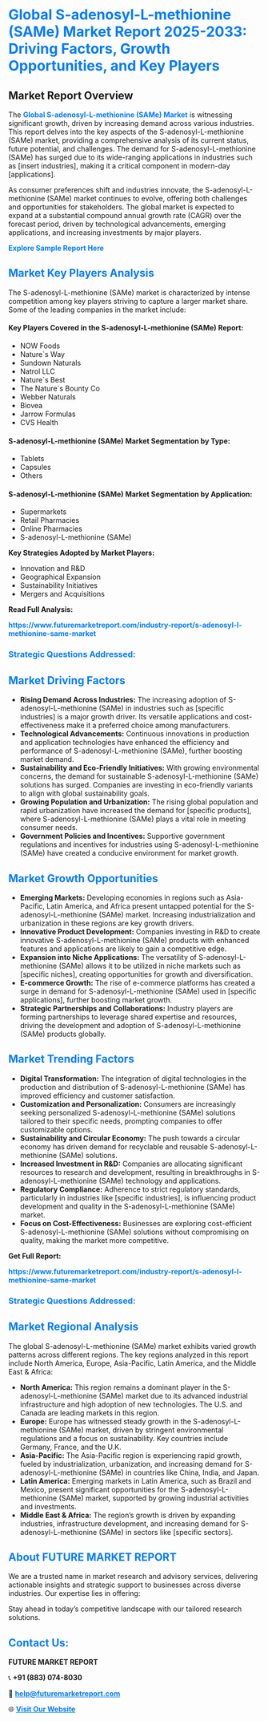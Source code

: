 <h1 style="color: #007BFF;">Global S-adenosyl-L-methionine (SAMe) Market Report 2025-2033: Driving Factors, Growth Opportunities, and Key Players</h1>

<section id="overview">
<h2>Market Report Overview</h2>
<p>The <a href="https://www.futuremarketreport.com/industry-report/s-adenosyl-l-methionine-same-market" style="color: #007BFF; text-decoration: none;"><strong>Global S-adenosyl-L-methionine (SAMe) Market</strong></a> is witnessing significant growth, driven by increasing demand across various industries. This report delves into the key aspects of the S-adenosyl-L-methionine (SAMe) market, providing a comprehensive analysis of its current status, future potential, and challenges. The demand for S-adenosyl-L-methionine (SAMe) has surged due to its wide-ranging applications in industries such as [insert industries], making it a critical component in modern-day [applications].</p>
<p>As consumer preferences shift and industries innovate, the S-adenosyl-L-methionine (SAMe) market continues to evolve, offering both challenges and opportunities for stakeholders. The global market is expected to expand at a substantial compound annual growth rate (CAGR) over the forecast period, driven by technological advancements, emerging applications, and increasing investments by major players.</p>
</section>

<section id="overview">
<p><a href="https://www.futuremarketreport.com/request-sample/reportId=123290" style="color: #007BFF; text-decoration: none;"><strong>Explore Sample Report Here</strong></a></p>
</section>

<section id="key-players">
<h2 style="color: #007BFF;">Market Key Players Analysis</h2>
<p>The S-adenosyl-L-methionine (SAMe) market is characterized by intense competition among key players striving to capture a larger market share. Some of the leading companies in the market include:</p>
<h4>Key Players Covered in the S-adenosyl-L-methionine (SAMe) Report:</h4>
<ul><li>NOW Foods</li><li>Nature`s Way</li><li>Sundown Naturals</li><li>Natrol LLC</li><li>Nature`s Best</li><li>The Nature`s Bounty Co</li><li>Webber Naturals</li><li>Biovea</li><li>Jarrow Formulas</li><li>CVS Health</li></ul>
<h4>S-adenosyl-L-methionine (SAMe) Market Segmentation by Type:</h4>
<ul><li>Tablets</li><li>Capsules</li><li>Others</li></ul>

<h4>S-adenosyl-L-methionine (SAMe) Market Segmentation by Application:</h4>
<ul><li>Supermarkets</li><li>Retail Pharmacies</li><li>Online Pharmacies</li><li>S-adenosyl-L-methionine (SAMe)</li></ul>
<p><strong>Key Strategies Adopted by Market Players:</strong></p>
<ul>
<li>Innovation and R&D</li>
<li>Geographical Expansion</li>
<li>Sustainability Initiatives</li>
<li>Mergers and Acquisitions</li>
</ul>
</section>

<section>
<p><strong>Read Full Analysis: </strong></p><a href="https://www.futuremarketreport.com/industry-report/s-adenosyl-l-methionine-same-market" style="color: #007BFF; text-decoration: none;"><strong>https://www.futuremarketreport.com/industry-report/s-adenosyl-l-methionine-same-market</strong></a>
<h3 style="color: #007BFF;">Strategic Questions Addressed:</h3>
</section>

<section id="driving-factors">
<h2 style="color: #007BFF;">Market Driving Factors</h2>
<ul>
<li><strong>Rising Demand Across Industries:</strong> The increasing adoption of S-adenosyl-L-methionine (SAMe) in industries such as [specific industries] is a major growth driver. Its versatile applications and cost-effectiveness make it a preferred choice among manufacturers.</li>
<li><strong>Technological Advancements:</strong> Continuous innovations in production and application technologies have enhanced the efficiency and performance of S-adenosyl-L-methionine (SAMe), further boosting market demand.</li>
<li><strong>Sustainability and Eco-Friendly Initiatives:</strong> With growing environmental concerns, the demand for sustainable S-adenosyl-L-methionine (SAMe) solutions has surged. Companies are investing in eco-friendly variants to align with global sustainability goals.</li>
<li><strong>Growing Population and Urbanization:</strong> The rising global population and rapid urbanization have increased the demand for [specific products], where S-adenosyl-L-methionine (SAMe) plays a vital role in meeting consumer needs.</li>
<li><strong>Government Policies and Incentives:</strong> Supportive government regulations and incentives for industries using S-adenosyl-L-methionine (SAMe) have created a conducive environment for market growth.</li>
</ul>
</section>

<section id="growth-opportunities">
<h2 style="color: #007BFF;">Market Growth Opportunities</h2>
<ul>
<li><strong>Emerging Markets:</strong> Developing economies in regions such as Asia-Pacific, Latin America, and Africa present untapped potential for the S-adenosyl-L-methionine (SAMe) market. Increasing industrialization and urbanization in these regions are key growth drivers.</li>
<li><strong>Innovative Product Development:</strong> Companies investing in R&D to create innovative S-adenosyl-L-methionine (SAMe) products with enhanced features and applications are likely to gain a competitive edge.</li>
<li><strong>Expansion into Niche Applications:</strong> The versatility of S-adenosyl-L-methionine (SAMe) allows it to be utilized in niche markets such as [specific niches], creating opportunities for growth and diversification.</li>
<li><strong>E-commerce Growth:</strong> The rise of e-commerce platforms has created a surge in demand for S-adenosyl-L-methionine (SAMe) used in [specific applications], further boosting market growth.</li>
<li><strong>Strategic Partnerships and Collaborations:</strong> Industry players are forming partnerships to leverage shared expertise and resources, driving the development and adoption of S-adenosyl-L-methionine (SAMe) products globally.</li>
</ul>
</section>

<section id="trending-factors">
<h2 style="color: #007BFF;">Market Trending Factors</h2>
<ul>
<li><strong>Digital Transformation:</strong> The integration of digital technologies in the production and distribution of S-adenosyl-L-methionine (SAMe) has improved efficiency and customer satisfaction.</li>
<li><strong>Customization and Personalization:</strong> Consumers are increasingly seeking personalized S-adenosyl-L-methionine (SAMe) solutions tailored to their specific needs, prompting companies to offer customizable options.</li>
<li><strong>Sustainability and Circular Economy:</strong> The push towards a circular economy has driven demand for recyclable and reusable S-adenosyl-L-methionine (SAMe) solutions.</li>
<li><strong>Increased Investment in R&D:</strong> Companies are allocating significant resources to research and development, resulting in breakthroughs in S-adenosyl-L-methionine (SAMe) technology and applications.</li>
<li><strong>Regulatory Compliance:</strong> Adherence to strict regulatory standards, particularly in industries like [specific industries], is influencing product development and quality in the S-adenosyl-L-methionine (SAMe) market.</li>
<li><strong>Focus on Cost-Effectiveness:</strong> Businesses are exploring cost-efficient S-adenosyl-L-methionine (SAMe) solutions without compromising on quality, making the market more competitive.</li>
</ul>
</section>

<section>
<p><strong>Get Full Report: </strong></p><a href="https://www.futuremarketreport.com/industry-report/s-adenosyl-l-methionine-same-market" style="color: #007BFF; text-decoration: none;"><strong>https://www.futuremarketreport.com/industry-report/s-adenosyl-l-methionine-same-market</strong></a>
<h3 style="color: #007BFF;">Strategic Questions Addressed:</h3>
</section>


<section id="regional-analysis">
<h2 style="color: #007BFF;">Market Regional Analysis</h2>
<p>The global S-adenosyl-L-methionine (SAMe) market exhibits varied growth patterns across different regions. The key regions analyzed in this report include North America, Europe, Asia-Pacific, Latin America, and the Middle East & Africa:</p>
<ul>
<li><strong>North America:</strong> This region remains a dominant player in the S-adenosyl-L-methionine (SAMe) market due to its advanced industrial infrastructure and high adoption of new technologies. The U.S. and Canada are leading markets in this region.</li>
<li><strong>Europe:</strong> Europe has witnessed steady growth in the S-adenosyl-L-methionine (SAMe) market, driven by stringent environmental regulations and a focus on sustainability. Key countries include Germany, France, and the U.K.</li>
<li><strong>Asia-Pacific:</strong> The Asia-Pacific region is experiencing rapid growth, fueled by industrialization, urbanization, and increasing demand for S-adenosyl-L-methionine (SAMe) in countries like China, India, and Japan.</li>
<li><strong>Latin America:</strong> Emerging markets in Latin America, such as Brazil and Mexico, present significant opportunities for the S-adenosyl-L-methionine (SAMe) market, supported by growing industrial activities and investments.</li>
<li><strong>Middle East & Africa:</strong> The region’s growth is driven by expanding industries, infrastructure development, and increasing demand for S-adenosyl-L-methionine (SAMe) in sectors like [specific sectors].</li>
</ul>
</section>

<footer>
<h2 style="color: #007BFF;">About FUTURE MARKET REPORT</h2>
<p>We are a trusted name in market research and advisory services, delivering actionable insights and strategic support to businesses across diverse industries. Our expertise lies in offering:</p>

<p>Stay ahead in today’s competitive landscape with our tailored research solutions.</p>

<h2 style="color: #007BFF;">Contact Us:</h2>
<p><strong>FUTURE MARKET REPORT</strong></p>
<p>📞 <strong>+91 (883) 074-8030</strong></p>
<p>📧 <strong><a href="mailto:help@futuremarketreport.com" style="color: #007BFF;">help@futuremarketreport.com</a></strong></p>
<p>🌐 <strong><a href="https://www.futuremarketreport.com/" style="color: #007BFF;">Visit Our Website</a></strong></p>
</footer>